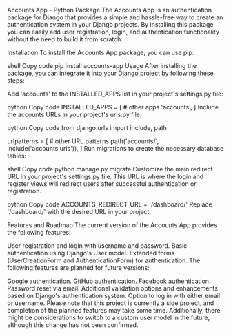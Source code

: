 Accounts App - Python Package
The Accounts App is an authentication package for Django that provides a simple and hassle-free way to create an authentication system in your Django projects. By installing this package, you can easily add user registration, login, and authentication functionality without the need to build it from scratch.

Installation
To install the Accounts App package, you can use pip:

shell
Copy code
pip install accounts-app
Usage
After installing the package, you can integrate it into your Django project by following these steps:

Add 'accounts' to the INSTALLED_APPS list in your project's settings.py file:

python
Copy code
INSTALLED_APPS = [
    # other apps
    'accounts',
]
Include the accounts URLs in your project's urls.py file:

python
Copy code
from django.urls import include, path

urlpatterns = [
    # other URL patterns
    path('accounts/', include('accounts.urls')),
]
Run migrations to create the necessary database tables:

shell
Copy code
python manage.py migrate
Customize the main redirect URL in your project's settings.py file. This URL is where the login and register views will redirect users after successful authentication or registration.

python
Copy code
ACCOUNTS_REDIRECT_URL = '/dashboard/'
Replace '/dashboard/' with the desired URL in your project.

Features and Roadmap
The current version of the Accounts App provides the following features:

User registration and login with username and password.
Basic authentication using Django's User model.
Extended forms (UserCreationForm and AuthenticationForm) for authentication.
The following features are planned for future versions:

Google authentication.
GitHub authentication.
Facebook authentication.
Password reset via email.
Additional validation options and enhancements based on Django's authentication system.
Option to log in with either email or username.
Please note that this project is currently a side project, and completion of the planned features may take some time. Additionally, there might be considerations to switch to a custom user model in the future, although this change has not been confirmed.
